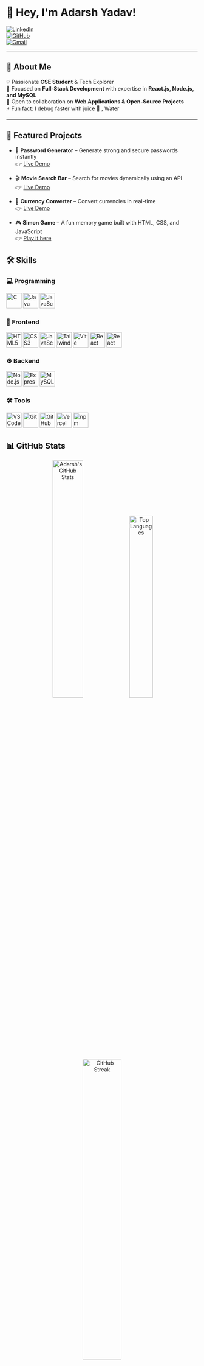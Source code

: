 # 👋 Hey, I'm Adarsh Yadav!  

[![LinkedIn](https://img.shields.io/badge/LinkedIn-Adarsh%20Yadav-blue?style=for-the-badge&logo=linkedin)](https://www.linkedin.com/in/adarsh-yadav9)  
[![GitHub](https://img.shields.io/badge/GitHub-AdarshYadav9-black?style=for-the-badge&logo=github)](https://github.com/AdarshYadav9)  
[![Gmail](https://img.shields.io/badge/Gmail-adarshyadav918273@gmail.com-red?style=for-the-badge&logo=gmail)](mailto:adarshyadav918273@gmail.com)  

---

## 🚀 About Me  
💡 Passionate **CSE Student** & Tech Explorer  
🎯 Focused on **Full-Stack Development** with expertise in **React.js, Node.js, and MySQL**  
🤝 Open to collaboration on **Web Applications & Open-Source Projects**  
⚡ Fun fact: I debug faster with juice 🧃  , Water  

---

## 📌 Featured Projects  

- 🔐 **Password Generator** – Generate strong and secure passwords instantly  
  👉 [Live Demo](https://password-generator-beryl-delta-59.vercel.app/)  

- 🎬 **Movie Search Bar** – Search for movies dynamically using an API  
  👉 [Live Demo](https://movie-search-bar-dusky.vercel.app/)  

- 💱 **Currency Converter** – Convert currencies in real-time  
  👉 [Live Demo](https://currency-converter-changer.vercel.app/)  

- 🎮 **Simon Game** – A fun memory game built with HTML, CSS, and JavaScript  
  👉 [Play it here](https://simongame-rho.vercel.app/)  


## 🛠️ Skills  

### 💻 Programming  
<p align="left">  
  <img src="https://cdn.jsdelivr.net/gh/devicons/devicon/icons/c/c-original.svg" alt="C" width="40" height="40"/>  
  <img src="https://cdn.jsdelivr.net/gh/devicons/devicon/icons/java/java-original.svg" alt="Java" width="40" height="40"/>  
  <img src="https://cdn.jsdelivr.net/gh/devicons/devicon/icons/javascript/javascript-original.svg" alt="JavaScript" width="40" height="40"/>  
</p>  

### 🎨 Frontend  
<p align="left">  
  <img src="https://cdn.jsdelivr.net/gh/devicons/devicon/icons/html5/html5-original.svg" alt="HTML5" width="40" height="40"/>  
  <img src="https://cdn.jsdelivr.net/gh/devicons/devicon/icons/css3/css3-original.svg" alt="CSS3" width="40" height="40"/>  
    <img src="https://cdn.jsdelivr.net/gh/devicons/devicon/icons/javascript/javascript-original.svg" alt="JavaScript" width="40" height="40"/>  
<img src="https://www.vectorlogo.zone/logos/tailwindcss/tailwindcss-icon.svg" alt="Tailwind CSS" width="40" height="40"/>  
 <img src="https://vitejs.dev/logo.svg" alt="Vite" width="40" height="40"/>  
  <img src="https://cdn.jsdelivr.net/gh/devicons/devicon/icons/react/react-original.svg" alt="React" width="40" height="40"/>  
  <img src="https://cdn.simpleicons.org/reactrouter" alt="React Router" width="40" height="40"/>  
 
</p>   

### ⚙️ Backend  
<p align="left">  
  <img src="https://cdn.jsdelivr.net/gh/devicons/devicon/icons/nodejs/nodejs-original.svg" alt="Node.js" width="40" height="40"/>  
  <img src="https://skillicons.dev/icons?i=express" alt="Express.js" width="40" height="40"/>  
  <img src="https://cdn.jsdelivr.net/gh/devicons/devicon/icons/mysql/mysql-original.svg" alt="MySQL" width="40" height="40"/>  
</p>  

### 🛠️ Tools  
<p align="left">  
  <img src="https://cdn.jsdelivr.net/gh/devicons/devicon/icons/vscode/vscode-original.svg" alt="VS Code" width="40" height="40"/>  
  <img src="https://cdn.jsdelivr.net/gh/devicons/devicon/icons/git/git-original.svg" alt="Git" width="40" height="40"/>  
  <img src="https://cdn.jsdelivr.net/gh/devicons/devicon/icons/github/github-original.svg" alt="GitHub" width="40" height="40"/>  
  <img src="https://assets.vercel.com/image/upload/v1662130559/front/favicon/vercel/180x180.png" alt="Vercel" width="40" height="40"/>  
  <img src="https://cdn.jsdelivr.net/gh/devicons/devicon/icons/npm/npm-original-wordmark.svg" alt="npm" width="40" height="40"/>  
</p> 

## 📊 GitHub Stats  
<p align="center">  
  <img src="https://github-readme-stats.vercel.app/api?username=AdarshYadav9&show_icons=true&theme=tokyonight&hide_border=false&count_private=true" alt="Adarsh's GitHub Stats" width="40%"/>  
  <img src="https://github-readme-stats.vercel.app/api/top-langs/?username=AdarshYadav9&layout=compact&theme=tokyonight&hide_border=false" alt="Top Languages" width="35%"/>  
</p>  
<p align="center">  
  <img src="https://github-readme-streak-stats.herokuapp.com/?user=AdarshYadav9&theme=tokyonight&hide_border=false" alt="GitHub Streak" width="45%"/>  
</p>

## 📈 Contribution Streak
  <img src="https://github-readme-streak-stats.herokuapp.com/?user=AdarshYadav9&theme=radical" alt="GitHub Streak" width="49%"/>  
-----

✨ *"Transforming ideas into elegant code, robust databases, and impactful projects"*
